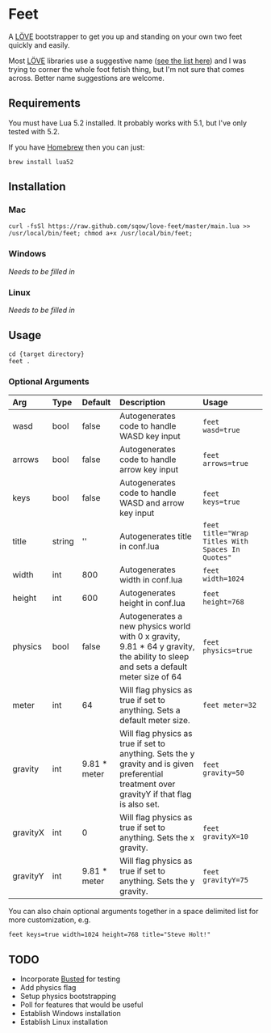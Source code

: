 # Feet

A [LÖVE](http://love2d.org/) bootstrapper to get you up and standing on your own two feet quickly and easily.

Most [LÖVE](http://love2d.org/) libraries use a suggestive name ([see the list here](https://www.love2d.org/wiki/Category:Libraries)) and I was trying to corner the whole foot fetish thing, but I'm not sure that comes across. Better name suggestions are welcome.

## Requirements

You must have Lua 5.2 installed. It probably works with 5.1, but I've only tested with 5.2.

If you have [Homebrew](http://brew.sh/) then you can just:
```Shell
brew install lua52
```

## Installation

### Mac

```Shell
curl -fsSl https://raw.github.com/sqow/love-feet/master/main.lua >> /usr/local/bin/feet; chmod a+x /usr/local/bin/feet;
```

### Windows

_Needs to be filled in_

### Linux

_Needs to be filled in_

## Usage

```
cd {target directory}
feet .
```

### Optional Arguments

| Arg       | Type  | Default       | Description               | Usage     |
| :-------- | :---- | :------------ | :------------------------ | :-------- |
| wasd      | bool  | false         | <div style="display: inline-block; min-width: 100px">Autogenerates code to handle WASD key input</div> | `feet wasd=true` |
| arrows    | bool  | false         | <div style="display: inline-block; min-width: 100px">Autogenerates code to handle arrow key input</div> | `feet arrows=true` |
| keys      | bool  | false         | <div style="display: inline-block; min-width: 100px">Autogenerates code to handle WASD and arrow key input</div> | `feet keys=true` |
| title     | string| ''            | <div style="display: inline-block; min-width: 100px">Autogenerates title in conf.lua</div> | `feet title="Wrap Titles With Spaces In Quotes"` |
| width     | int   | 800           | <div style="display: inline-block; min-width: 100px">Autogenerates width in conf.lua</div> | `feet width=1024` |
| height    | int   | 600           | <div style="display: inline-block; min-width: 100px">Autogenerates height in conf.lua</div> | `feet height=768` |
| physics   | bool  | false         | <div style="display: inline-block; min-width: 100px">Autogenerates a new physics world with 0 x gravity, 9.81 * 64 y gravity, the ability to sleep and sets a default meter size of 64</div> | `feet physics=true` |
| meter     | int   | 64            | <div style="display: inline-block; min-width: 100px">Will flag physics as true if set to anything. Sets a default meter size.</div> | `feet meter=32` |
| gravity   | int   | 9.81 * meter  | <div style="display: inline-block; min-width: 100px">Will flag physics as true if set to anything. Sets the y gravity and is given preferential treatment over gravityY if that flag is also set.</div> | `feet gravity=50` |
| gravityX  | int   | 0             | <div style="display: inline-block; min-width: 100px">Will flag physics as true if set to anything. Sets the x gravity.</div> | `feet gravityX=10` |
| gravityY  | int   | 9.81 * meter  | <div style="display: inline-block; min-width: 100px">Will flag physics as true if set to anything. Sets the y gravity.</div> | `feet gravityY=75` |

You can also chain optional arguments together in a space delimited list for more customization, e.g.
```
feet keys=true width=1024 height=768 title="Steve Holt!"
```

## TODO
- Incorporate [Busted](http://olivinelabs.com/busted/) for testing
- Add physics flag
- Setup physics bootstrapping
- Poll for features that would be useful
- Establish Windows installation
- Establish Linux installation
